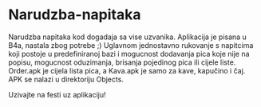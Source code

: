 # Narudzba-napitaka
Narudzba napitaka kod dogadaja sa vise uzvanika. Aplikacija je pisana u B4a, nastala zbog potrebe ;) Uglavnom jednostavno rukovanje s napitcima koji postoje u predefiniranoj bazi i mogucnost dodavanja pica koje nije na popisu, mogucnost oduzimanja, brisanja pojedinog pica ili cijele liste. Order.apk je cijela lista pica, a Kava.apk je samo za kave, kapučino i čaj. APK se nalazi u direktoriju Objects.

Uzivajte na festi uz aplikaciju!
